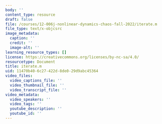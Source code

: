 ```yaml
---
body: ''
content_type: resource
draft: false
file: /courses/12-006j-nonlinear-dynamics-chaos-fall-2022/iterate.m
file_type: text/x-objcsrc
image_metadata:
  caption: ''
  credit: ''
  image-alt: ''
learning_resource_types: []
license: https://creativecommons.org/licenses/by-nc-sa/4.0/
resourcetype: Document
title: iterate.m
uid: 11470b40-6c27-422d-8de0-29d9abc45364
video_files:
  video_captions_file: ''
  video_thumbnail_file: ''
  video_transcript_file: ''
video_metadata:
  video_speakers: ''
  video_tags: ''
  youtube_description: ''
  youtube_id: ''
---
```

